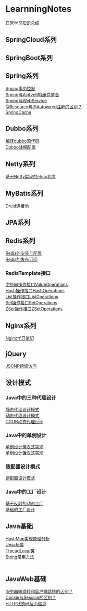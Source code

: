 # LearnningNotes
日常学习知识总结

## SpringCloud系列




## SpringBoot系列


## Spring系列
[Spring事务控制](https://github.com/OriginNull/LearningNotes/blob/master/Spring/Spring%E4%BA%8B%E5%8A%A1%E6%8E%A7%E5%88%B6.md)<br/>
[Spring与AcitveMQ组件整合](https://github.com/OriginNull/LearningNotes/blob/master/Spring/Spring%E4%B8%8EJMS%E6%B6%88%E6%81%AF%E7%BB%84%E4%BB%B6.md) <br/>
[Spring与WebService](https://github.com/OriginNull/LearningNotes/blob/master/Spring/Spring%E4%B8%8EWebService.md) <br/>
[@Resource与@Autowired注解的区别？](https://gitee.com/live_fit/codes/hclk3ejdzxpqswgoi9abn17)<br/>
[SpringCache](https://github.com/OriginNull/LearningNotes/blob/master/Spring/SpringCache.md)  <br/>

## Dubbo系列
[编译dubbo源代码](https://github.com/OriginNull/LearningNotes/blob/master/Dubbo/%E7%BC%96%E8%AF%91Dubbo%E6%BA%90%E4%BB%A3%E7%A0%81.md)<br/>
[Dubbo注解配置](https://github.com/OriginNull/LearningNotes/blob/master/Dubbo/Dubbo%E6%B3%A8%E8%A7%A3%E9%85%8D%E7%BD%AE.md)<br/>



## Netty系列
[基于Netty实现的ehco程序](https://github.com/OriginNull/LearningNotes/blob/master/Netty/Netty%E5%AE%9E%E7%8E%B0%E7%9A%84Echo%E7%A8%8B%E5%BA%8F.md)

## MyBatis系列
[Druid连接池](https://github.com/OriginNull/LearningNotes/blob/master/MyBatis/Druid%E8%BF%9E%E6%8E%A5%E6%B1%A0.md)

## JPA系列


## Redis系列
[Redis的安装与配置](https://github.com/OriginNull/LearningNotes/blob/master/Redis/Redis%E7%9A%84%E5%AE%89%E8%A3%85%E4%B8%8E%E9%85%8D%E7%BD%AE.md)<br/>
[Redis的发布订阅](https://github.com/OriginNull/LearningNotes/blob/master/Redis/Redis%E7%9A%84%E5%8F%91%E5%B8%83%E8%AE%A2%E9%98%85.md)<br/>
### RedisTemplate接口
[字符串操作接口ValueOperations](https://github.com/OriginNull/LearningNotes/blob/master/RedisTemplate/%E5%AD%97%E7%AC%A6%E4%B8%B2%E6%93%8D%E4%BD%9C%E6%8E%A5%E5%8F%A3ValueOperations.md)<br/>
[Hash操作接口HashOperations](https://github.com/OriginNull/LearningNotes/blob/master/RedisTemplate/Hash%E6%93%8D%E4%BD%9C%E6%8E%A5%E5%8F%A3HashOperations.md)<br/>
[List操作接口ListOperations](https://github.com/OriginNull/LearningNotes/blob/master/RedisTemplate/List%E6%93%8D%E4%BD%9C%E6%8E%A5%E5%8F%A3ListOperations.md) <br/>
[Set操作接口SetOperations](https://github.com/OriginNull/LearningNotes/blob/master/RedisTemplate/Set%E6%93%8D%E4%BD%9C%E6%8E%A5%E5%8F%A3SetOperations.md)<br/>
[ZSet操作接口ZSetOperations](https://github.com/OriginNull/LearningNotes/blob/master/RedisTemplate/ZSet%E6%93%8D%E4%BD%9C%E6%8E%A5%E5%8F%A3ZSetOperations.md)<br/>


## Nginx系列
[Nginx学习笔记](https://github.com/OriginNull/LearningNotes/blob/master/Nginx/Nginx%E5%AD%A6%E4%B9%A0%E7%AC%94%E8%AE%B0.md)




## jQuery
[JSONP跨域访问](https://gitee.com/live_fit/codes/69fz4s085xgaed7jocbqu95) <br/>


## 设计模式
### Java中的三种代理设计
[静态代理设计模式](https://gitee.com/live_fit/codes/3ntea51cb2o74v89qkjfd27)  <br/>
[动态代理设计模式](https://gitee.com/live_fit/codes/54mhjo32zfu7ybdckgprq56) <br/>
[CGLIB动态代理设计](https://gitee.com/live_fit/codes/2w83zoeq9f45kyp7utb6s13) 

### Java中的单例设计
[单例设计懒汉式实现](https://gitee.com/live_fit/codes/xaspmhbg13k5jodwnlze021) <br/>
[单例设计饿汉式实现](https://gitee.com/live_fit/codes/dtj7am0ursyqfv5wpkbc387) 

### 适配器设计模式
[适配器设计模式](https://gitee.com/live_fit/codes/floysdiw83k0bg1azhmru42)

### Java中的工厂设计
[基于反射的动态工厂](https://gitee.com/live_fit/codes/oq9rgexc26vn5dhzy7jaf32)<br/>
[基础的工厂设计](https://gitee.com/live_fit/codes/nvd25xj7rg6iohftwskbl40)




## Java基础
[HashMap实现原理分析](https://gitee.com/live_fit/codes/kst4och2a0n3b7vx9i18r32) <br/>
[Unsafe类](https://gitee.com/live_fit/codes/p8x7s13e0y2mdulizjcbr33) <br/>
[ThreadLocal类](https://gitee.com/live_fit/codes/yxrtldj8z39ngoipa21bm11) <br/>
[String常用方法](https://github.com/OriginNull/LearningNotes/blob/master/Java%E5%9F%BA%E7%A1%80/String.pdf) <br/>
[]() <br/>


## JavaWeb基础
[服务器端跳转和客户端跳转的区别？](https://gitee.com/live_fit/codes/tkcqu120r4e97538w6oxd73)<br/>
[Cookie与Session的区别？](https://gitee.com/live_fit/codes/zlyq61cnh74m23dpkwgas22)<br/>
[HTTP状态码及头信息](https://gitee.com/live_fit/codes/i584a0v9er6jztfh2l7bc99)<br/>

